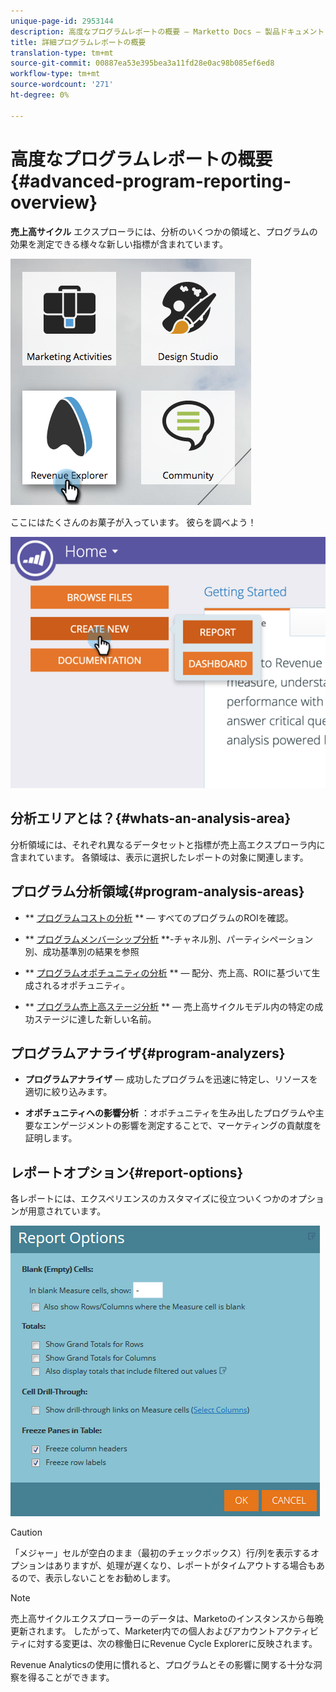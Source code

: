 ```yaml
---
unique-page-id: 2953144
description: 高度なプログラムレポートの概要 — Marketto Docs — 製品ドキュメント
title: 詳細プログラムレポートの概要
translation-type: tm+mt
source-git-commit: 00887ea53e395bea3a11fd28e0ac98b085ef6ed8
workflow-type: tm+mt
source-wordcount: '271'
ht-degree: 0%

---
```



# 高度なプログラムレポートの概要{#advanced-program-reporting-overview}

**売上高サイクル** エクスプローラには、分析のいくつかの領域と、プログラムの効果を測定できる様々な新しい指標が含まれています。

![](assets/rev.png)

ここにはたくさんのお菓子が入っています。 彼らを調べよう！

![](assets/image2015-4-30-10-3a15-3a17.png)

## 分析エリアとは？{#whats-an-analysis-area}

分析領域には、それぞれ異なるデータセットと指標が売上高エクスプローラ内に含まれています。 各領域は、表示に選択したレポートの対象に関連します。

## プログラム分析領域{#program-analysis-areas}

* ** [プログラムコストの分析](understanding-the-program-cost-analysis-area.md) ** — すべてのプログラムのROIを確認。

* ** [プログラムメンバーシップ分析](understanding-the-program-membership-analysis-area.md) **-チャネル別、パーティシペーション別、成功基準別の結果を参照

* ** [プログラムオポチュニティの分析](understanding-the-program-opportunity-analysis-area.md) ** — 配分、売上高、ROIに基づいて生成されるオポチュニティ。

* ** [プログラム売上高ステージ分析](understanding-the-program-revenue-stage-analysis-area.md) ** — 売上高サイクルモデル内の特定の成功ステージに達した新しい名前。

## プログラムアナライザ{#program-analyzers}

* **プログラムアナライザ**  — 成功したプログラムを迅速に特定し、リソースを適切に絞り込みます。

* **オポチュニティへの影響分析** ：オポチュニティを生み出したプログラムや主要なエンゲージメントの影響を測定することで、マーケティングの貢献度を証明します。

## レポートオプション{#report-options}

各レポートには、エクスペリエンスのカスタマイズに役立ついくつかのオプションが用意されています。

![](assets/report-options.png)

>[!CAUTION]
>
>「メジャー」セルが空白のまま（最初のチェックボックス）行/列を表示するオプションはありますが、処理が遅くなり、レポートがタイムアウトする場合もあるので、表示しないことをお勧めします。

>[!NOTE]
>
>売上高サイクルエクスプローラーのデータは、Marketoのインスタンスから毎晩更新されます。 したがって、Marketer内での個人およびアカウントアクティビティに対する変更は、次の稼働日にRevenue Cycle Explorerに反映されます。

Revenue Analyticsの使用に慣れると、プログラムとその影響に関する十分な洞察を得ることができます。